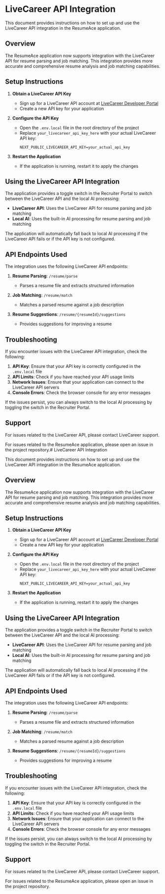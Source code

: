 # LiveCareer API Integration

This document provides instructions on how to set up and use the LiveCareer API integration in the ResumeAce application.

## Overview

The ResumeAce application now supports integration with the LiveCareer API for resume parsing and job matching. This integration provides more accurate and comprehensive resume analysis and job matching capabilities.

## Setup Instructions

1. **Obtain a LiveCareer API Key**
   - Sign up for a LiveCareer API account at [LiveCareer Developer Portal](https://developer.livecareer.com/)
   - Create a new API key for your application

2. **Configure the API Key**
   - Open the `.env.local` file in the root directory of the project
   - Replace `your_livecareer_api_key_here` with your actual LiveCareer API key:
     ```
     NEXT_PUBLIC_LIVECAREER_API_KEY=your_actual_api_key
     ```

3. **Restart the Application**
   - If the application is running, restart it to apply the changes

## Using the LiveCareer API Integration

The application provides a toggle switch in the Recruiter Portal to switch between the LiveCareer API and the local AI processing:

- **LiveCareer API**: Uses the LiveCareer API for resume parsing and job matching
- **Local AI**: Uses the built-in AI processing for resume parsing and job matching

The application will automatically fall back to local AI processing if the LiveCareer API fails or if the API key is not configured.

## API Endpoints Used

The integration uses the following LiveCareer API endpoints:

1. **Resume Parsing**: `/resume/parse`
   - Parses a resume file and extracts structured information

2. **Job Matching**: `/resume/match`
   - Matches a parsed resume against a job description

3. **Resume Suggestions**: `/resume/{resumeId}/suggestions`
   - Provides suggestions for improving a resume

## Troubleshooting

If you encounter issues with the LiveCareer API integration, check the following:

1. **API Key**: Ensure that your API key is correctly configured in the `.env.local` file
2. **API Limits**: Check if you have reached your API usage limits
3. **Network Issues**: Ensure that your application can connect to the LiveCareer API servers
4. **Console Errors**: Check the browser console for any error messages

If the issues persist, you can always switch to the local AI processing by toggling the switch in the Recruiter Portal.

## Support

For issues related to the LiveCareer API, please contact LiveCareer support.

For issues related to the ResumeAce application, please open an issue in the project repository.# LiveCareer API Integration

This document provides instructions on how to set up and use the LiveCareer API integration in the ResumeAce application.

## Overview

The ResumeAce application now supports integration with the LiveCareer API for resume parsing and job matching. This integration provides more accurate and comprehensive resume analysis and job matching capabilities.

## Setup Instructions

1. **Obtain a LiveCareer API Key**
   - Sign up for a LiveCareer API account at [LiveCareer Developer Portal](https://developer.livecareer.com/)
   - Create a new API key for your application

2. **Configure the API Key**
   - Open the `.env.local` file in the root directory of the project
   - Replace `your_livecareer_api_key_here` with your actual LiveCareer API key:
     ```
     NEXT_PUBLIC_LIVECAREER_API_KEY=your_actual_api_key
     ```

3. **Restart the Application**
   - If the application is running, restart it to apply the changes

## Using the LiveCareer API Integration

The application provides a toggle switch in the Recruiter Portal to switch between the LiveCareer API and the local AI processing:

- **LiveCareer API**: Uses the LiveCareer API for resume parsing and job matching
- **Local AI**: Uses the built-in AI processing for resume parsing and job matching

The application will automatically fall back to local AI processing if the LiveCareer API fails or if the API key is not configured.

## API Endpoints Used

The integration uses the following LiveCareer API endpoints:

1. **Resume Parsing**: `/resume/parse`
   - Parses a resume file and extracts structured information

2. **Job Matching**: `/resume/match`
   - Matches a parsed resume against a job description

3. **Resume Suggestions**: `/resume/{resumeId}/suggestions`
   - Provides suggestions for improving a resume

## Troubleshooting

If you encounter issues with the LiveCareer API integration, check the following:

1. **API Key**: Ensure that your API key is correctly configured in the `.env.local` file
2. **API Limits**: Check if you have reached your API usage limits
3. **Network Issues**: Ensure that your application can connect to the LiveCareer API servers
4. **Console Errors**: Check the browser console for any error messages

If the issues persist, you can always switch to the local AI processing by toggling the switch in the Recruiter Portal.

## Support

For issues related to the LiveCareer API, please contact LiveCareer support.

For issues related to the ResumeAce application, please open an issue in the project repository.